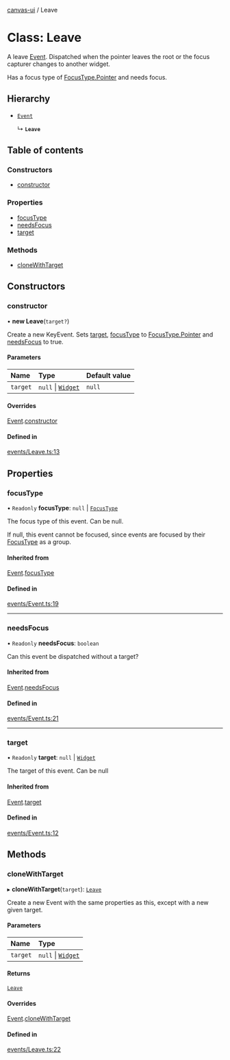 [canvas-ui](../README.md) / Leave

# Class: Leave

A leave [Event](event.md). Dispatched when the pointer leaves the root or the
focus capturer changes to another widget.

Has a focus type of [FocusType.Pointer](../enums/focustype.md#pointer) and needs focus.

## Hierarchy

- [`Event`](event.md)

  ↳ **`Leave`**

## Table of contents

### Constructors

- [constructor](leave.md#constructor)

### Properties

- [focusType](leave.md#focustype)
- [needsFocus](leave.md#needsfocus)
- [target](leave.md#target)

### Methods

- [cloneWithTarget](leave.md#clonewithtarget)

## Constructors

### constructor

• **new Leave**(`target?`)

Create a new KeyEvent. Sets [target](leave.md#target), [focusType](leave.md#focustype) to
[FocusType.Pointer](../enums/focustype.md#pointer) and [needsFocus](leave.md#needsfocus) to true.

#### Parameters

| Name | Type | Default value |
| :------ | :------ | :------ |
| `target` | ``null`` \| [`Widget`](widget.md) | `null` |

#### Overrides

[Event](event.md).[constructor](event.md#constructor)

#### Defined in

[events/Leave.ts:13](https://github.com/playkostudios/canvas-ui/blob/d57dd85/src/events/Leave.ts#L13)

## Properties

### focusType

• `Readonly` **focusType**: ``null`` \| [`FocusType`](../enums/focustype.md)

The focus type of this event. Can be null.

If null, this event cannot be focused, since events are focused by their
[FocusType](../enums/focustype.md) as a group.

#### Inherited from

[Event](event.md).[focusType](event.md#focustype)

#### Defined in

[events/Event.ts:19](https://github.com/playkostudios/canvas-ui/blob/d57dd85/src/events/Event.ts#L19)

___

### needsFocus

• `Readonly` **needsFocus**: `boolean`

Can this event be dispatched without a target?

#### Inherited from

[Event](event.md).[needsFocus](event.md#needsfocus)

#### Defined in

[events/Event.ts:21](https://github.com/playkostudios/canvas-ui/blob/d57dd85/src/events/Event.ts#L21)

___

### target

• `Readonly` **target**: ``null`` \| [`Widget`](widget.md)

The target of this event. Can be null

#### Inherited from

[Event](event.md).[target](event.md#target)

#### Defined in

[events/Event.ts:12](https://github.com/playkostudios/canvas-ui/blob/d57dd85/src/events/Event.ts#L12)

## Methods

### cloneWithTarget

▸ **cloneWithTarget**(`target`): [`Leave`](leave.md)

Create a new Event with the same properties as this, except with a new
given target.

#### Parameters

| Name | Type |
| :------ | :------ |
| `target` | ``null`` \| [`Widget`](widget.md) |

#### Returns

[`Leave`](leave.md)

#### Overrides

[Event](event.md).[cloneWithTarget](event.md#clonewithtarget)

#### Defined in

[events/Leave.ts:22](https://github.com/playkostudios/canvas-ui/blob/d57dd85/src/events/Leave.ts#L22)

